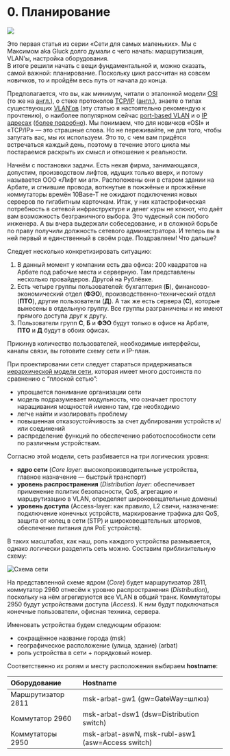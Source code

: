 # 0. Планирование

![](../.gitbook/assets/image-43.png)

Это первая статья из серии «Сети для самых маленьких». Мы с Максимом aka Gluck долго думали с чего начать: маршрутизация, VLAN'ы, настройка оборудования.  
В итоге решили начать с вещи фундаментальной и, можно сказать, самой важной: планирование. Поскольку цикл рассчитан на совсем новичков, то и пройдём весь путь от начала до конца.

Предполагается, что вы, как минимум, читали о эталонной модели [OSI](http://ru.wikipedia.org/wiki/Сетевая_модель_OSI) \(то же на [англ.](http://en.wikipedia.org/wiki/OSI_model)\), о стеке протоколов [TCP/IP](http://ru.wikipedia.org/wiki/TCP/IP) \([англ.](http://en.wikipedia.org/wiki/TCP/IP_model)\), знаете о типах существующих [VLAN’ов](http://xgu.ru/wiki/VLAN) \(эту статью я настоятельно рекомендую к прочтению\), о наиболее популярном сейчас [port-based VLAN](http://en.wikipedia.org/wiki/IEEE_802.1Q) и о [IP адресах](http://xgu.ru/wiki/IP-адрес) \([более подробно](http://en.wikipedia.org/wiki/IP_address)\). Мы понимаем, что для новичков «OSI» и «TCP/IP» — это страшные слова. Но не переживайте, не для того, чтобы запугать вас, мы их используем. Это то, с чем вам придётся встречаться каждый день, поэтому в течение этого цикла мы постараемся раскрыть их смысл и отношение к реальности.

Начнём с постановки задачи. Есть некая фирма, занимающаяся, допустим, производством лифтов, идущих только вверх, и потому называется ООО «Лифт ми ап». Расположены они в старом здании на Арбате, и сгнившие провода, воткнутые в пожжёные и прожжёные коммутаторы времён 10Base-T не ожидают подключения новых серверов по гигабитным карточкам. Итак, у них катастрофическая потребность в сетевой инфраструктуре и денег куры не клюют, что даёт вам возможность безграничного выбора. Это чудесный сон любого инженера. А вы вчера выдержали собеседование, и в сложной борьбе по праву получили должность сетевого администратора. И теперь вы в ней первый и единственный в своём роде. Поздравляем! Что дальше?

Следует несколько конкретизировать ситуацию:

1. В данный момент у компании есть два офиса: 200 квадратов на Арбате под рабочие места и серверную. Там представлены несколько провайдеров. Другой на Рублёвке.
2. Есть четыре группы пользователей: бухгалтерия \(**Б**\), финансово-экономический отдел \(**ФЭО**\), производственно-технический отдел \(**ПТО**\), другие пользователи \(**Д**\). А так же есть сервера \(**С**\), которые вынесены в отдельную группу. Все группы разграничены и не имеют прямого доступа друг к другу.
3. Пользователи групп **С**, **Б** и **ФЭО** будут только в офисе на Арбате, **ПТО** и **Д** будут в обоих офисах.

Прикинув количество пользователей, необходимые интерфейсы, каналы связи, вы готовите схему сети и IP-план.

При проектировании сети следует стараться придерживаться [иерархической модели сети](http://en.wikipedia.org/wiki/Hierarchical_internetworking_model), которая имеет много достоинств по сравнению с “плоской сетью”:

* упрощается понимание организации сети
* модель подразумевает модульность, что означает простоту наращивания мощностей именно там, где необходимо
* легче найти и изолировать проблему
* повышенная отказоустойчивость за счет дублирования устройств и/или соединений
* распределение функций по обеспечению работоспособности сети по различным устройствам.

Согласно этой модели, сеть разбивается на три логических уровня:

* **ядро сети** \(_Core layer_: высокопроизводительные устройства, главное назначение — быстрый транспорт\)
* **уровень распространения** \(_Distribution layer_: обеспечивает применение политик безопасности, QoS, агрегацию и маршрутизацию в VLAN, определяет широковещательные домены\)
* **уровень доступа** \(Access-layer: как правило, L2 свичи, назначение: подключение конечных устройств, маркирование трафика для QoS, защита от колец в сети \(STP\) и широковещательных штормов, обеспечение питания для PoE устройств\).

В таких масштабах, как наш, роль каждого устройства размывается, однако логически разделить сеть можно. Составим приблизительную схему:

![&#x421;&#x445;&#x435;&#x43C;&#x430; &#x441;&#x435;&#x442;&#x438;](http://img-fotki.yandex.ru/get/4/83739833.f/0_7c096_e09ecad8_XL.jpg)

На представленной схеме ядром \(_Core_\) будет маршрутизатор 2811, коммутатор 2960 отнесём к уровню распространения \(_Distribution_\), поскольку на нём агрегируются все VLAN в общий транк. Коммутаторы 2950 будут устройствами доступа \(_Access_\). К ним будут подключаться конечные пользователи, офисная техника, сервера.

Именовать устройства будем следующим образом:

* сокращённое название города \(msk\)
* географическое расположение \(улица, здание\) \(arbat\)
* роль устройства в сети + порядковый номер.

Соответственно их ролям и месту расположения выбираем **hostname**:

| Оборудование | Hostname |
| :--- | :--- |
| Маршрутизатор 2811 | msk-arbat-gw1 \(gw=GateWay=шлюз\) |
| Коммутатор 2960 | msk-arbat-dsw1 \(dsw=Distribution switch\) |
| Коммутаторы 2950 | msk-arbat-aswN, msk-rubl-asw1 \(asw=Access switch\) |

